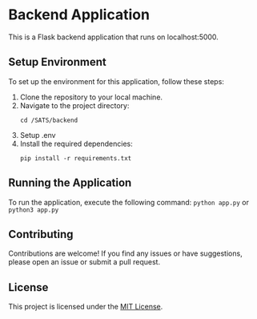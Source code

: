 # Backend Application

This is a Flask backend application that runs on localhost:5000.

## Setup Environment

To set up the environment for this application, follow these steps:

1. Clone the repository to your local machine.
2. Navigate to the project directory: 
    ```
    cd /SATS/backend
    ```
3. Setup .env 
4. Install the required dependencies: 
    ```
    pip install -r requirements.txt
    ```

## Running the Application

To run the application, execute the following command:
    ```
    python app.py
    ```
or
    ```
    python3 app.py
    ```
## Contributing

Contributions are welcome! If you find any issues or have suggestions, please open an issue or submit a pull request.

## License

This project is licensed under the [MIT License](LICENSE).
